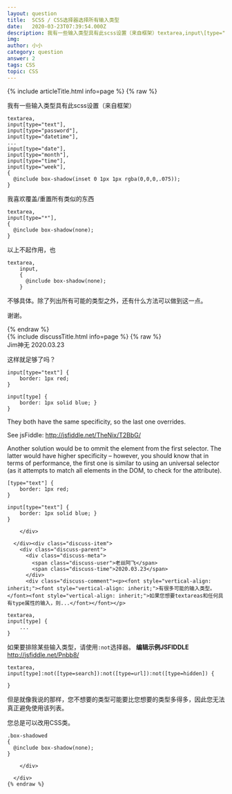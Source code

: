 ```yaml
---
layout: question
title:  SCSS / CSS选择器选择所有输入类型
date:   2020-03-23T07:39:54.000Z
description: 我有一些输入类型具有此scss设置（来自框架）textarea,input\[type="text"\],input\[type="password"\]...
img: 
author: 小小
category: question
answer: 2
tags: CSS
topic: CSS
---
```

<div class="article-root">
  <div class="article">
    {% include articleTitle.html info=page %}
    {% raw %}
    <div class="article-content"><p><font style="vertical-align: inherit;"><font style="vertical-align: inherit;">我有一些输入类型具有此scss设置（来自框架）</font></font></p>

<pre><code>textarea,<font></font>
input[type="text"],<font></font>
input[type="password"],<font></font>
input[type="datetime"],<font></font>
...<font></font>
input[type="date"],<font></font>
input[type="month"],<font></font>
input[type="time"],<font></font>
input[type="week"],<font></font>
{<font></font>
  @include box-shadow(inset 0 1px 1px rgba(0,0,0,.075));<font></font>
}<font></font>
</code></pre>

<p><font style="vertical-align: inherit;"><font style="vertical-align: inherit;">我喜欢覆盖/重置所有类似的东西</font></font></p>

<pre><code>textarea,<font></font>
input[type="*"],<font></font>
{<font></font>
  @include box-shadow(none);<font></font>
}<font></font>
</code></pre>

<p><font style="vertical-align: inherit;"><font style="vertical-align: inherit;">以上不起作用，也</font></font></p>

<pre><code>textarea,<font></font>
    input,<font></font>
    {<font></font>
      @include box-shadow(none);<font></font>
    }<font></font>
</code></pre>

<p><font style="vertical-align: inherit;"><font style="vertical-align: inherit;">不够具体。</font><font style="vertical-align: inherit;">除了列出所有可能的类型之外，还有什么方法可以做到这一点。</font></font></p>

<p><font style="vertical-align: inherit;"><font style="vertical-align: inherit;">谢谢。</font></font></p></div>
    {% endraw %}
  </div>

  <div class="discuss-wrapper">
    {% include discussTitle.html info=page %}
    {% raw %}
    <div class="discuss-item">
        <div class="discuss-parent">
          <div class="discuss-meta">
            <span class="discuss-user">Jim神无</span>
            <span class="discuss-time">2020.03.23</span>
          </div>
          <div class="discuss-comment"><p><font style="vertical-align: inherit;"><font style="vertical-align: inherit;">这样就足够了吗？</font></font></p>

<pre><code>input[type="text"] {<font></font>
    border: 1px red;<font></font>
}<font></font>
<font></font>
input[type] {<font></font>
    border: 1px solid blue; }<font></font>
}<font></font>
</code></pre>

<p>They both have the same specificity, so the last one overrides.</p>

<p>See jsFiddle: <a href="http://jsfiddle.net/TheNix/T2BbG/" rel="noreferrer">http://jsfiddle.net/TheNix/T2BbG/</a></p>

<p>Another solution would be to ommit the element from the first selector. The latter would have higher specificity – however, you should know that in terms of performance, the first one is similar to using an universal selector (as it attempts to match all elements in the DOM, to check for the attribute).</p>

<pre><code>[type="text"] {<font></font>
    border: 1px red;<font></font>
}<font></font>
<font></font>
input[type="text"] {<font></font>
    border: 1px solid blue; }<font></font>
}<font></font>
</code></pre></div>
        </div>
        
      </div><div class="discuss-item">
        <div class="discuss-parent">
          <div class="discuss-meta">
            <span class="discuss-user">老丝阿飞</span>
            <span class="discuss-time">2020.03.23</span>
          </div>
          <div class="discuss-comment"><p><font style="vertical-align: inherit;"><font style="vertical-align: inherit;">有很多可能的输入类型。</font><font style="vertical-align: inherit;">如果您想要textareas和任何具有type属性的输入，则...</font></font></p>

<pre><code>textarea,<font></font>
input[type] {<font></font>
    ...<font></font>
}<font></font>
</code></pre>

<p><font style="vertical-align: inherit;"><font style="vertical-align: inherit;">如果要排除某些输入类型，请使用</font></font><code>:not</code><font style="vertical-align: inherit;"><font style="vertical-align: inherit;">选择器。
</font></font><strong><font style="vertical-align: inherit;"><font style="vertical-align: inherit;">编辑示例JSFIDDLE </font></font></strong> <a href="http://jsfiddle.net/Pnbb8/"><font style="vertical-align: inherit;"><font style="vertical-align: inherit;">http://jsfiddle.net/Pnbb8/</font></font></a></p>

<pre><code>textarea,<font></font>
input[type]:not([type=search]):not([type=url]):not([type=hidden]) {<font></font>
<font></font>
}<font></font>
</code></pre>

<p><font style="vertical-align: inherit;"><font style="vertical-align: inherit;">但是就像我说的那样，您不想要的类型可能要比您想要的类型多得多，因此您无法真正避免使用该列表。</font></font></p>

<p><font style="vertical-align: inherit;"><font style="vertical-align: inherit;">您总是可以改用CSS类。</font></font></p>

<pre><code>.box-shadowed<font></font>
{<font></font>
  @include box-shadow(none);<font></font>
}<font></font>
</code></pre></div>
        </div>
        
      </div>
    {% endraw %}
  </div>
<div>
